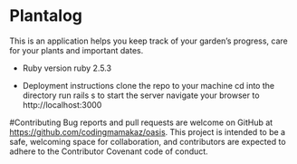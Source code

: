 # Plantalog
This is an application helps you keep track of your garden’s progress, care for your plants and important dates.


* Ruby version
ruby 2.5.3


* Deployment instructions
clone the repo to your machine cd into the directory run rails s to start the server navigate your browser to http://localhost:3000

#Contributing Bug reports and pull requests are welcome on GitHub at https://github.com/codingmamakaz/oasis. This project is intended to be a safe, welcoming space for collaboration, and contributors are expected to adhere to the Contributor Covenant code of conduct.

